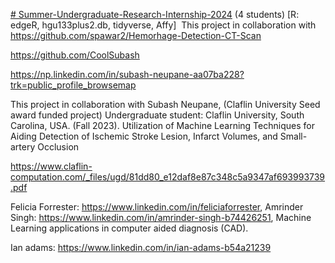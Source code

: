 [# Summer-Undergraduate-Research-Internship-2024](https://pawar1550.wixsite.com/claflin-courses/copy-of-biomedical-biomaterials-inter-1) (4 students) [R: edgeR, hgu133plus2.db, tidyverse, Affy] 
This project in collaboration with https://github.com/spawar2/Hemorhage-Detection-CT-Scan 

https://github.com/CoolSubash

https://np.linkedin.com/in/subash-neupane-aa07ba228?trk=public_profile_browsemap

This project in collaboration with Subash Neupane, (Claflin University Seed award funded project) Undergraduate student: Claflin University, South Carolina, USA. (Fall 2023). Utilization of Machine Learning Techniques for Aiding Detection of Ischemic Stroke Lesion, Infarct Volumes, and Small-artery Occlusion

https://www.claflin-computation.com/_files/ugd/81dd80_e12daf8e87c348c5a9347af693993739.pdf

Felicia Forrester: https://www.linkedin.com/in/feliciaforrester, Amrinder Singh: https://www.linkedin.com/in/amrinder-singh-b74426251, Machine Learning applications in computer aided diagnosis (CAD).

Ian adams: https://www.linkedin.com/in/ian-adams-b54a21239 

